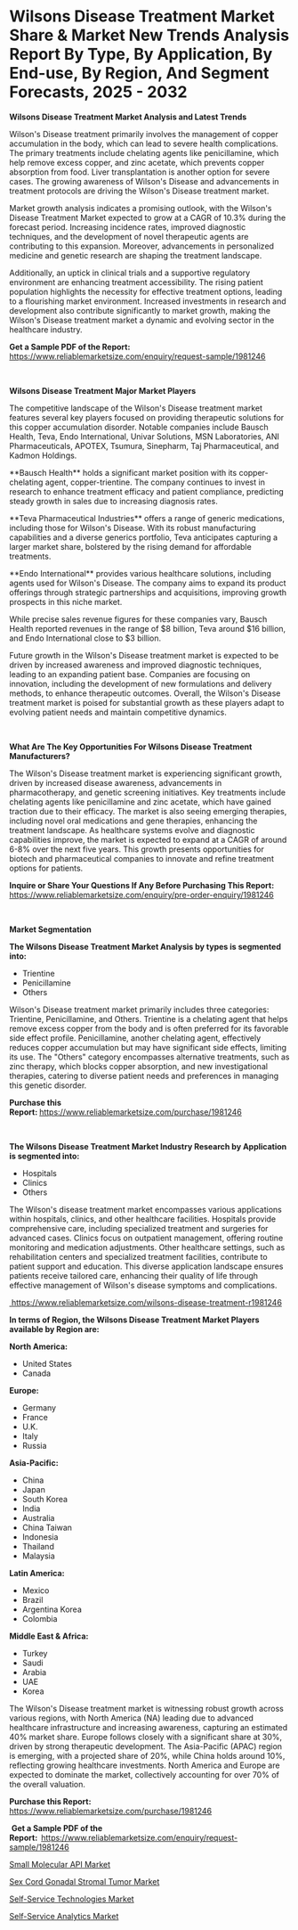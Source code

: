<p><h1>Wilsons Disease Treatment Market Share & Market New Trends Analysis Report By Type, By Application, By End-use, By Region, And Segment Forecasts, 2025 - 2032</h1></p><p><strong>Wilsons Disease Treatment Market Analysis and Latest Trends</strong></p>
<p><p>Wilson's Disease treatment primarily involves the management of copper accumulation in the body, which can lead to severe health complications. The primary treatments include chelating agents like penicillamine, which help remove excess copper, and zinc acetate, which prevents copper absorption from food. Liver transplantation is another option for severe cases. The growing awareness of Wilson's Disease and advancements in treatment protocols are driving the Wilson's Disease treatment market. </p><p>Market growth analysis indicates a promising outlook, with the Wilson's Disease Treatment Market expected to grow at a CAGR of 10.3% during the forecast period. Increasing incidence rates, improved diagnostic techniques, and the development of novel therapeutic agents are contributing to this expansion. Moreover, advancements in personalized medicine and genetic research are shaping the treatment landscape. </p><p>Additionally, an uptick in clinical trials and a supportive regulatory environment are enhancing treatment accessibility. The rising patient population highlights the necessity for effective treatment options, leading to a flourishing market environment. Increased investments in research and development also contribute significantly to market growth, making the Wilson's Disease treatment market a dynamic and evolving sector in the healthcare industry.</p></p>
<p><strong>Get a Sample PDF of the Report:&nbsp;</strong> <a href="https://www.reliablemarketsize.com/enquiry/request-sample/1981246?utm_campaign=1836&utm_medium=2&utm_source=Github&utm_content=ia&utm_term=28032025&utm_id=wilsons-disease-treatment">https://www.reliablemarketsize.com/enquiry/request-sample/1981246</a></p>
<p>&nbsp;</p>
<p><strong>Wilsons Disease Treatment Major Market Players</strong></p>
<p><p>The competitive landscape of the Wilson's Disease treatment market features several key players focused on providing therapeutic solutions for this copper accumulation disorder. Notable companies include Bausch Health, Teva, Endo International, Univar Solutions, MSN Laboratories, ANI Pharmaceuticals, APOTEX, Tsumura, Sinepharm, Taj Pharmaceutical, and Kadmon Holdings.</p><p>**Bausch Health** holds a significant market position with its copper-chelating agent, copper-trientine. The company continues to invest in research to enhance treatment efficacy and patient compliance, predicting steady growth in sales due to increasing diagnosis rates.</p><p>**Teva Pharmaceutical Industries** offers a range of generic medications, including those for Wilson's Disease. With its robust manufacturing capabilities and a diverse generics portfolio, Teva anticipates capturing a larger market share, bolstered by the rising demand for affordable treatments.</p><p>**Endo International** provides various healthcare solutions, including agents used for Wilson's Disease. The company aims to expand its product offerings through strategic partnerships and acquisitions, improving growth prospects in this niche market.</p><p>While precise sales revenue figures for these companies vary, Bausch Health reported revenues in the range of $8 billion, Teva around $16 billion, and Endo International close to $3 billion. </p><p>Future growth in the Wilson's Disease treatment market is expected to be driven by increased awareness and improved diagnostic techniques, leading to an expanding patient base. Companies are focusing on innovation, including the development of new formulations and delivery methods, to enhance therapeutic outcomes. Overall, the Wilson's Disease treatment market is poised for substantial growth as these players adapt to evolving patient needs and maintain competitive dynamics.</p></p>
<p>&nbsp;</p>
<p><strong>What Are The Key Opportunities For Wilsons Disease Treatment Manufacturers?</strong></p>
<p><p>The Wilson's Disease treatment market is experiencing significant growth, driven by increased disease awareness, advancements in pharmacotherapy, and genetic screening initiatives. Key treatments include chelating agents like penicillamine and zinc acetate, which have gained traction due to their efficacy. The market is also seeing emerging therapies, including novel oral medications and gene therapies, enhancing the treatment landscape. As healthcare systems evolve and diagnostic capabilities improve, the market is expected to expand at a CAGR of around 6-8% over the next five years. This growth presents opportunities for biotech and pharmaceutical companies to innovate and refine treatment options for patients.</p></p>
<p><strong>Inquire or Share Your Questions If Any Before Purchasing This Report:</strong> <a href="https://www.reliablemarketsize.com/enquiry/pre-order-enquiry/1981246?utm_campaign=1836&utm_medium=2&utm_source=Github&utm_content=ia&utm_term=28032025&utm_id=wilsons-disease-treatment">https://www.reliablemarketsize.com/enquiry/pre-order-enquiry/1981246</a></p>
<p>&nbsp;</p>
<p><strong>Market Segmentation</strong></p>
<p><strong>The Wilsons Disease Treatment Market Analysis by types is segmented into:</strong></p>
<p><ul><li>Trientine</li><li>Penicillamine</li><li>Others</li></ul></p>
<p><p>Wilson's Disease treatment market primarily includes three categories: Trientine, Penicillamine, and Others. Trientine is a chelating agent that helps remove excess copper from the body and is often preferred for its favorable side effect profile. Penicillamine, another chelating agent, effectively reduces copper accumulation but may have significant side effects, limiting its use. The "Others" category encompasses alternative treatments, such as zinc therapy, which blocks copper absorption, and new investigational therapies, catering to diverse patient needs and preferences in managing this genetic disorder.</p></p>
<p><strong>Purchase this Report:&nbsp;</strong><a href="https://www.reliablemarketsize.com/purchase/1981246?utm_campaign=1836&utm_medium=2&utm_source=Github&utm_content=ia&utm_term=28032025&utm_id=wilsons-disease-treatment">https://www.reliablemarketsize.com/purchase/1981246</a></p>
<p>&nbsp;</p>
<p><strong>The Wilsons Disease Treatment Market Industry Research by Application is segmented into:</strong></p>
<p><ul><li>Hospitals</li><li>Clinics</li><li>Others</li></ul></p>
<p><p>The Wilson's disease treatment market encompasses various applications within hospitals, clinics, and other healthcare facilities. Hospitals provide comprehensive care, including specialized treatment and surgeries for advanced cases. Clinics focus on outpatient management, offering routine monitoring and medication adjustments. Other healthcare settings, such as rehabilitation centers and specialized treatment facilities, contribute to patient support and education. This diverse application landscape ensures patients receive tailored care, enhancing their quality of life through effective management of Wilson's disease symptoms and complications.</p></p>
<p><a href="https://www.reliablemarketsize.com/wilsons-disease-treatment-r1981246?utm_campaign=1836&utm_medium=2&utm_source=Github&utm_content=ia&utm_term=28032025&utm_id=wilsons-disease-treatment">&nbsp;https://www.reliablemarketsize.com/wilsons-disease-treatment-r1981246</a></p>
<p><strong>In terms of Region, the Wilsons Disease Treatment Market Players available by Region are:</strong></p>
<p>
    <p> <strong> North America: </strong>
        <ul>
            <li>United States</li>
            <li>Canada</li>
        </ul>
        </p> 
    <p> <strong> Europe: </strong>
        <ul>
            <li>Germany</li>
            <li>France</li>
            <li>U.K.</li>
            <li>Italy</li>
            <li>Russia</li>
        </ul>
        </p> 
    <p> <strong> Asia-Pacific: </strong>
        <ul>
            <li>China</li>
            <li>Japan</li>
            <li>South Korea</li>
            <li>India</li>
            <li>Australia</li>
            <li>China Taiwan</li>
            <li>Indonesia</li>
            <li>Thailand</li>
            <li>Malaysia</li>
        </ul>
        </p> 
    <p> <strong> Latin America: </strong>
        <ul>
            <li>Mexico</li>
            <li>Brazil</li>
            <li>Argentina Korea</li>
            <li>Colombia</li>
        </ul>
        </p> 
    <p> <strong> Middle East & Africa: </strong>
        <ul>
            <li>Turkey</li>
            <li>Saudi</li>
            <li>Arabia</li>
            <li>UAE</li>
            <li>Korea</li>
        </ul>
    </p>
    </p>
<p><p>The Wilson's Disease treatment market is witnessing robust growth across various regions, with North America (NA) leading due to advanced healthcare infrastructure and increasing awareness, capturing an estimated 40% market share. Europe follows closely with a significant share at 30%, driven by strong therapeutic development. The Asia-Pacific (APAC) region is emerging, with a projected share of 20%, while China holds around 10%, reflecting growing healthcare investments. North America and Europe are expected to dominate the market, collectively accounting for over 70% of the overall valuation.</p></p>
<p><strong>Purchase this Report: </strong><a href="https://www.reliablemarketsize.com/purchase/1981246?utm_campaign=1836&utm_medium=2&utm_source=Github&utm_content=ia&utm_term=28032025&utm_id=wilsons-disease-treatment">https://www.reliablemarketsize.com/purchase/1981246</a></p>
<p>&nbsp;<strong>Get a Sample PDF of the Report:&nbsp;&nbsp;</strong><a href="https://www.reliablemarketsize.com/enquiry/request-sample/1981246?utm_campaign=1836&utm_medium=2&utm_source=Github&utm_content=ia&utm_term=28032025&utm_id=wilsons-disease-treatment">https://www.reliablemarketsize.com/enquiry/request-sample/1981246</a></p>
<p><strong></strong></p>
<p><p><a href="https://github.com/mabutironaldo/Market-Research-Report-List-7/blob/main/small-molecular-api-market.md?utm_campaign=1836&utm_medium=2&utm_source=Github&utm_content=ia&utm_term=28032025&utm_id=wilsons-disease-treatment">Small Molecular API Market</a></p><p><a href="https://github.com/guneycigdem35/Market-Research-Report-List-5/blob/main/sex-cord-gonadal-stromal-tumor-market.md?utm_campaign=1836&utm_medium=2&utm_source=Github&utm_content=ia&utm_term=28032025&utm_id=wilsons-disease-treatment">Sex Cord Gonadal Stromal Tumor Market</a></p><p><a href="https://github.com/arocasanzib6/Market-Research-Report-List-1/blob/main/self-service-technologies-market.md?utm_campaign=1836&utm_medium=2&utm_source=Github&utm_content=ia&utm_term=28032025&utm_id=wilsons-disease-treatment">Self-Service Technologies Market</a></p><p><a href="https://github.com/arneslullapq/Market-Research-Report-List-1/blob/main/self-service-analytics-market.md?utm_campaign=1836&utm_medium=2&utm_source=Github&utm_content=ia&utm_term=28032025&utm_id=wilsons-disease-treatment">Self-Service Analytics Market</a></p></p>
